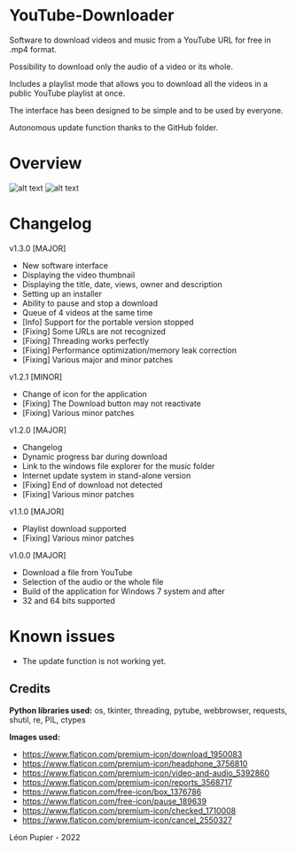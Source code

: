 # YouTube-Downloader
Software to download videos and music from a YouTube URL for free in .mp4 format.

Possibility to download only the audio of a video or its whole.

Includes a playlist mode that allows you to download all the videos in a public YouTube playlist at once.

The interface has been designed to be simple and to be used by everyone.

Autonomous update function thanks to the GitHub folder.

# Overview
![alt text](https://github.com/LeonPupier/YouTube-Downloader/blob/main/Content/img1.png?raw=true) ![alt text](https://github.com/LeonPupier/YouTube-Downloader/blob/main/Content/img2.png?raw=true)

# Changelog
v1.3.0 [MAJOR]
- New software interface
- Displaying the video thumbnail
- Displaying the title, date, views, owner and description
- Setting up an installer
- Ability to pause and stop a download
- Queue of 4 videos at the same time
- [Info] Support for the portable version stopped
- [Fixing] Some URLs are not recognized
- [Fixing] Threading works perfectly
- [Fixing] Performance optimization/memory leak correction
- [Fixing] Various major and minor patches

v1.2.1 [MINOR]
- Change of icon for the application
- [Fixing] The Download button may not reactivate
- [Fixing] Various minor patches

v1.2.0 [MAJOR]
- Changelog
- Dynamic progress bar during download
- Link to the windows file explorer for the music folder
- Internet update system in stand-alone version
- [Fixing] End of download not detected
- [Fixing] Various minor patches

v1.1.0 [MAJOR]
- Playlist download supported
- [Fixing] Various minor patches

v1.0.0 [MAJOR]
- Download a file from YouTube
- Selection of the audio or the whole file
- Build of the application for Windows 7 system and after
- 32 and 64 bits supported

# Known issues
  - The update function is not working yet.

## Credits
__Python libraries used:__ os, tkinter, threading, pytube, webbrowser, requests, shutil, re, PIL, ctypes

**Images used:**

- https://www.flaticon.com/premium-icon/download_1950083
- https://www.flaticon.com/premium-icon/headphone_3756810
- https://www.flaticon.com/premium-icon/video-and-audio_5392860
- https://www.flaticon.com/premium-icon/reports_3568717
- https://www.flaticon.com/free-icon/box_1376786
- https://www.flaticon.com/free-icon/pause_189639
- https://www.flaticon.com/premium-icon/checked_1710008
- https://www.flaticon.com/premium-icon/cancel_2550327

Léon Pupier - 2022
